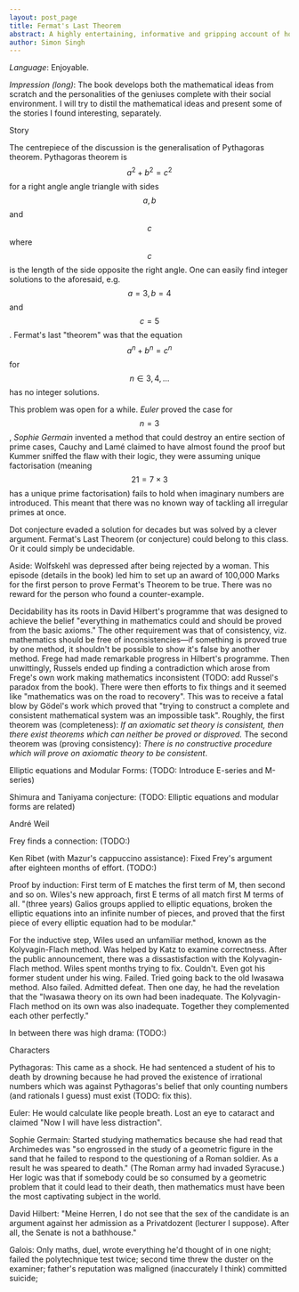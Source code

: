 ```yaml
---
layout: post_page
title: Fermat's Last Theorem
abstract: A highly entertaining, informative and gripping account of how one of the ultimate problems in mathematics was solved 
author: Simon Singh
---
```


*Language*: Enjoyable.

*Impression (long)*: The book develops both the mathematical ideas from scratch and the personalities of the geniuses complete with their social environment. I will try to distil the mathematical ideas and present some of the stories I found interesting, separately.



Story

The centrepiece of the discussion is the generalisation of Pythagoras theorem. Pythagoras theorem is $$a^2 + b^2 = c^2$$ for a right angle angle triangle with sides $$a,b$$ and $$c$$ where $$c$$ is the length of the side opposite the right angle. One can easily find integer solutions to the aforesaid, e.g. $$a=3,b=4$$ and $$c=5$$. Fermat's last "theorem" was that the equation $$a^n + b^n = c^n $$ for $$n\in{3,4,\dots}$$ has no integer solutions.

This problem was open for a while. *Euler* proved the case for $$n=3$$, *Sophie Germain* invented a method that could destroy an entire section of prime cases, Cauchy and Lamé claimed to have almost found the proof but Kummer sniffed the flaw with their logic, they were assuming unique factorisation (meaning $$21=7\times 3$$ has a unique prime factorisation) fails to hold when imaginary numbers are introduced. This meant that there was no known way of tackling all irregular primes at once.

Dot conjecture evaded a solution for decades but was solved by a clever argument. Fermat's Last Theorem (or conjecture) could belong to this class. Or it could simply be undecidable. 

Aside: Wolfskehl was depressed after being rejected by a woman. This episode (details in the book) led him to set up an award of 100,000 Marks for the first person to prove Fermat's Theorem to be true. There was no reward for the person who found a counter-example.

Decidability has its roots in David Hilbert's programme that was designed to achieve the belief "everything in mathematics could and should be proved from the basic axioms." The other requirement was that of consistency, viz. mathematics should be free of inconsistencies—if something is proved true by one method, it shouldn't be possible to show it's false by another method. Frege had made remarkable progress in Hilbert's programme. Then unwittingly, Russels ended up finding a contradiction which arose from Frege's own work making mathematics inconsistent (TODO: add Russel's paradox from the book). There were then efforts to fix things and it seemed like "mathematics was on the road to recovery". This was to receive a fatal blow by Gödel's work which proved that "trying to construct a complete and consistent mathematical system was an impossible task". Roughly, the first theorem was (completeness): *If an axiomatic set theory is consistent, then there exist theorems which can neither be proved or disproved.* The second theorem was (proving consistency): *There is no constructive procedure which will prove on axiomatic theory to be consistent*. 

Elliptic equations and Modular Forms: (TODO: Introduce E-series and M-series)

Shimura and Taniyama conjecture: (TODO: Elliptic equations and modular forms are related)

André Weil

Frey finds a connection: (TODO:)

Ken Ribet (with Mazur's cappuccino assistance): Fixed Frey's argument after eighteen months of effort. (TODO:)

Proof by induction: First term of E matches the first term of M, then second and so on. Wiles's new approach, first E terms of all match first M terms of all. "(three years) Galios groups applied to elliptic equations, broken the elliptic equations into an infinite number of pieces, and proved that the first piece of every elliptic equation had to be modular."

For the inductive step, Wiles used an unfamiliar method, known as the Kolyvagin-Flach method. Was helped by Katz to examine correctness. After the public announcement, there was a dissastisfaction with the Kolyvagin-Flach method. Wiles spent months trying to fix. Couldn't. Even got his former student under his wing. Failed. Tried going back to the old Iwasawa method. Also failed. Admitted defeat. Then one day, he had the revelation that the "Iwasawa theory on its own had been inadequate. The Kolyvagin-Flach method on its own was also inadequate. Together they complemented each other perfectly."

In between there was high drama: (TODO:)





Characters

Pythagoras: This came as a shock. He had sentenced a student of his to death by drowning because he had proved the existence of irrational numbers which was against Pythagoras's belief that only counting numbers (and rationals I guess) must exist (TODO: fix this).

Euler: He would calculate like people breath. Lost an eye to cataract and claimed "Now I will have less distraction".

Sophie Germain: Started studying mathematics because she had read that Archimedes was "so engrossed in the study of a geometric figure in the sand that he failed to respond to the questioning of a Roman soldier. As a result he was speared to death." (The Roman army had invaded Syracuse.)  Her logic was that if somebody could be so consumed by a geometric problem that it could lead to their death, then mathematics must have been the most captivating subject in the world.

David Hilbert: "Meine Herren, I do not see that the sex of the candidate is an argument against her admission as a Privatdozent (lecturer I suppose). After all, the Senate is not a bathhouse."

Galois: Only maths, duel, wrote everything he'd thought of in one night; failed the polytechnique test twice; second time threw the duster on the examiner; father's reputation was maligned (inaccurately I think) committed suicide; 